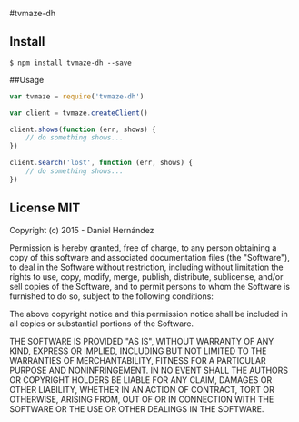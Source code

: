 #tvmaze-dh


## Install

```
$ npm install tvmaze-dh --save
```

##Usage

``` js
var tvmaze = require('tvmaze-dh')

var client = tvmaze.createClient()

client.shows(function (err, shows) {
	// do something shows...
})

client.search('lost', function (err, shows) {
	// do something shows...
})
```

## License MIT

Copyright (c) 2015 - Daniel Hernández


Permission is hereby granted, free of charge, to any person obtaining a copy
of this software and associated documentation files (the "Software"), to deal
in the Software without restriction, including without limitation the rights
to use, copy, modify, merge, publish, distribute, sublicense, and/or sell
copies of the Software, and to permit persons to whom the Software is
furnished to do so, subject to the following conditions:


The above copyright notice and this permission notice shall be included in
all copies or substantial portions of the Software.


THE SOFTWARE IS PROVIDED "AS IS", WITHOUT WARRANTY OF ANY KIND, EXPRESS OR
IMPLIED, INCLUDING BUT NOT LIMITED TO THE WARRANTIES OF MERCHANTABILITY,
FITNESS FOR A PARTICULAR PURPOSE AND NONINFRINGEMENT.  IN NO EVENT SHALL THE
AUTHORS OR COPYRIGHT HOLDERS BE LIABLE FOR ANY CLAIM, DAMAGES OR OTHER
LIABILITY, WHETHER IN AN ACTION OF CONTRACT, TORT OR OTHERWISE, ARISING FROM,
OUT OF OR IN CONNECTION WITH THE SOFTWARE OR THE USE OR OTHER DEALINGS IN
THE SOFTWARE.